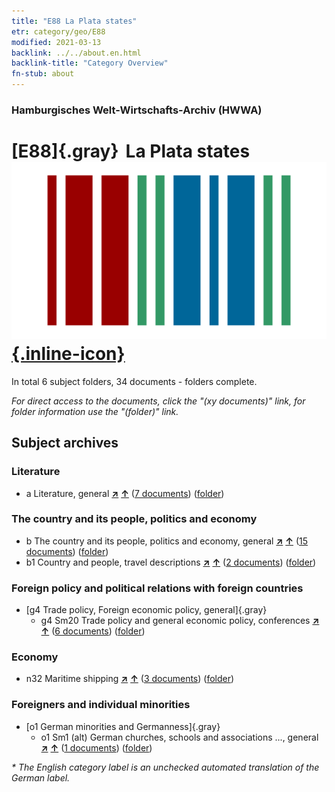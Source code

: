 ```yaml
---
title: "E88 La Plata states"
etr: category/geo/E88
modified: 2021-03-13
backlink: ../../about.en.html
backlink-title: "Category Overview"
fn-stub: about
---
```


### Hamburgisches Welt-Wirtschafts-Archiv (HWWA)
# [E88]{.gray}&#8201; La Plata states&#160; [![Wikidata item](/images/Wikidata-logo.svg){.inline-icon}](http://www.wikidata.org/entity/Q738144)





In total 6 subject folders, 34 documents - folders complete.

_For direct access to the documents, click the "(xy documents)" link, for folder information use the "(folder)" link._

## Subject archives



### Literature

- a Literature, general [**&nearr;**](../../../subject/i/142393/about.en.html "Literature, general (all over the world)") [**&uarr;**](../../../subject/about.en.html#a "Subject category system") (<a href="https://pm20.zbw.eu/dfgview/sh/141693,142393" title="about: La Plata states : Literature, general" target="_blank">7 documents</a>) ([folder](http://purl.org/pressemappe20/folder/sh/141693,142393))

### The country and its people, politics and economy

- b The country and its people, politics and economy, general [**&nearr;**](../../../subject/i/144196/about.en.html "The country and its people, politics and economy, general (all over the world)") [**&uarr;**](../../../subject/about.en.html#b "Subject category system") (<a href="https://pm20.zbw.eu/dfgview/sh/141693,144196" title="about: La Plata states : The country and its people, politics and economy, general" target="_blank">15 documents</a>) ([folder](http://purl.org/pressemappe20/folder/sh/141693,144196))
- b1 Country and people, travel descriptions [**&nearr;**](../../../subject/i/144197/about.en.html "Country and people, travel descriptions (all over the world)") [**&uarr;**](../../../subject/about.en.html#b1 "Subject category system") (<a href="https://pm20.zbw.eu/dfgview/sh/141693,144197" title="about: La Plata states : Country and people, travel descriptions" target="_blank">2 documents</a>) ([folder](http://purl.org/pressemappe20/folder/sh/141693,144197))

### Foreign policy and political relations with foreign countries

- [g4 Trade policy, Foreign economic policy, general]{.gray}
  - g4 Sm20 Trade policy and general economic policy, conferences [**&nearr;**](../../../subject/i/150373/about.en.html "Trade policy and general economic policy, conferences (all over the world)") [**&uarr;**](../../../subject/about.en.html#g4_Sm20 "Subject category system") (<a href="https://pm20.zbw.eu/dfgview/sh/141693,150373" title="about: La Plata states : Trade policy and general economic policy, conferences" target="_blank">6 documents</a>) ([folder](http://purl.org/pressemappe20/folder/sh/141693,150373))

### Economy

- n32 Maritime shipping [**&nearr;**](../../../subject/i/145567/about.en.html "Maritime shipping (all over the world)") [**&uarr;**](../../../subject/about.en.html#n32 "Subject category system") (<a href="https://pm20.zbw.eu/dfgview/sh/141693,145567" title="about: La Plata states : Maritime shipping" target="_blank">3 documents</a>) ([folder](http://purl.org/pressemappe20/folder/sh/141693,145567))

### Foreigners and individual minorities

- [o1 German minorities and Germanness]{.gray}
  - o1 Sm1 (alt) German churches, schools and associations ..., general [**&nearr;**](../../../subject/i/145910/about.en.html "German churches, schools and associations ..., general (all over the world)") [**&uarr;**](../../../subject/about.en.html#o1_Sm1_(alt) "Subject category system") (<a href="https://pm20.zbw.eu/dfgview/sh/141693,145910" title="about: La Plata states : German churches, schools and associations ..., general" target="_blank">1 documents</a>) ([folder](http://purl.org/pressemappe20/folder/sh/141693,145910))


_* The English category label is an unchecked automated translation of the German label._

